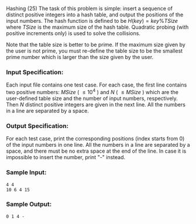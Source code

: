 Hashing (25)
The task of this problem is simple: insert a sequence of distinct positive
integers into a hash table, and output the positions of the input numbers. The
hash function is defined to be $H(key) = key \% TSize$ where $TSize$ is the
maximum size of the hash table. Quadratic probing (with positive increments
only) is used to solve the collisions.

Note that the table size is better to be prime. If the maximum size given by
the user is not prime, you must re-define the table size to be the smallest
prime number which is larger than the size given by the user.

### Input Specification:

Each input file contains one test case. For each case, the first line contains
two positive numbers: $MSize$ ( $\le 10^4$ ) and $N$ ( $\le MSize$ ) which are
the user-defined table size and the number of input numbers, respectively.
Then $N$ distinct positive integers are given in the next line. All the
numbers in a line are separated by a space.

### Output Specification:

For each test case, print the corresponding positions (index starts from 0) of
the input numbers in one line. All the numbers in a line are separated by a
space, and there must be no extra space at the end of the line. In case it is
impossible to insert the number, print "-" instead.

### Sample Input:

    
    
    4 4
    10 6 4 15
    

### Sample Output:

    
    
    0 1 4 -
    

